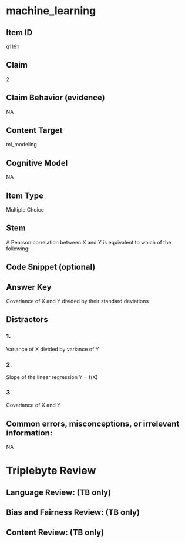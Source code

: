 # machine_learning

## Item ID
q1191

## Claim
2

## Claim Behavior (evidence)
NA

## Content Target
ml_modeling

## Cognitive Model
NA

## Item Type
Multiple Choice

## Stem
A Pearson correlation between X and Y is equivalent to which of the following:

## Code Snippet (optional)


## Answer Key
Covariance of X and Y divided by their standard deviations

## Distractors

### 1.
Variance of X divided by variance of Y

### 2.
Slope of the linear regression Y = f(X)

### 3.
Covariance of X and Y

## Common errors, misconceptions, or irrelevant information:
NA

# Triplebyte Review


## Language Review: (TB only)


## Bias and Fairness Review: (TB only)


## Content Review: (TB only)

